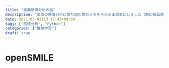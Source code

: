 ```yaml
---
title: "楽曲感情分析の話"
description: "楽曲の感情分析に取り組む際のメモをそのまま記事にしました（無印良品感）。"
date: 2021-03-02T13:17:43+09:00
tags: ["感情分析", "Python"]
categories: ["機械学習"]
draft: true
---
```


# openSMILE
